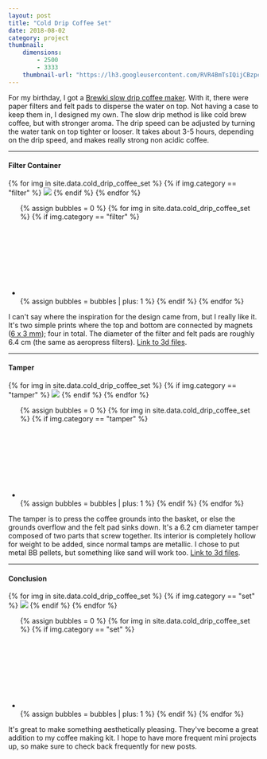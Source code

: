 ```yaml
---
layout: post
title: "Cold Drip Coffee Set"
date: 2018-08-02
category: project
thumbnail: 
    dimensions: 
        - 2500
        - 3333
    thumbnail-url: "https://lh3.googleusercontent.com/RVR4BmTsIQijCBzpcvMH8Cs-pbgHWXmG-zxr4AZD_ClvENjgQO1J59encviQG1JQIuxDRAkCH4KWCprDwtvPndOxX9929WDdb_EUMIlZRc3oZ-XZnYUrDa21K3SWMTsUE3aVbz_t-7E=w1920-h1080"
---
```


<main>
    <p>
        For my birthday, I got a <a href="https://amzn.to/2n4AHih" target="_blank">Brewki slow drip coffee maker</a>. With it, there were paper filters and felt pads to disperse the water on top. Not having a case to keep them in, I designed my own. The slow drip method is like cold brew coffee, but with stronger aroma. The drip speed can be adjusted by turning the water tank on top tighter or looser. It takes about 3-5 hours, depending on the drip speed, and makes really strong non acidic coffee. 
    </p>
    <hr>
    <h4>Filter Container</h4>
    <div>
        <div id="filter" class="slide-gallery">
        {% for img in site.data.cold_drip_coffee_set %}
            {% if img.category == "filter" %}
                <img class="slides" src="{{img.img-url}}">
            {% endif %}
        {% endfor %}
        <ul class="controls">
            {% assign bubbles = 0 %}
                {% for img in site.data.cold_drip_coffee_set %}
                    {% if img.category == "filter" %}
                        <li class="slide-bubble highlight show" onclick="currentSlide({{bubbles}}, '#filter')" onmouseover="currentSlide({{bubbles}}, '#filter')">
                            <svg><circle/></svg> 
                        </li>
                        {% assign bubbles = bubbles | plus: 1 %}
                    {% endif %}
                {% endfor %}
        </ul>
    </div>
    <p>
        I can't say where the inspiration for the design came from, but I really like it. It's two simple prints where the top and bottom are connected by magnets (<a href="https://amzn.to/2vc5Y7u" target="_blank">6 x 3 mm</a>); four in total. The diameter of the filter and felt pads are roughly 6.4 cm (the same as aeropress filters). <a href="https://www.thingiverse.com/thing:3031945" target="_blank"> Link to 3d files</a>.
    </p>
    <hr>
    <h4>Tamper</h4>
    <div>
        <div id="tamper" class="slide-gallery">
        {% for img in site.data.cold_drip_coffee_set %}
            {% if img.category == "tamper" %}
                <img class="slides" src="{{img.img-url}}">
            {% endif %}
        {% endfor %}
        <ul class="controls">
            {% assign bubbles = 0 %}
                {% for img in site.data.cold_drip_coffee_set %}
                    {% if img.category == "tamper" %}
                        <li class="slide-bubble highlight show" onclick="currentSlide({{bubbles}}, '#tamper')" onmouseover="currentSlide({{bubbles}}, '#tamper')">
                            <svg><circle/></svg> 
                        </li>
                        {% assign bubbles = bubbles | plus: 1 %}
                    {% endif %}
                {% endfor %}
        </ul>
    </div>
    <p>
        The tamper is to press the coffee grounds into the basket, or else the grounds overflow and the felt pad sinks down. It's a 6.2 cm diameter tamper composed of two parts that screw together. Its interior is completely hollow for weight to be added, since normal tamps are metallic. I chose to put metal BB pellets, but something like sand will work too. <a href="https://www.thingiverse.com/thing:3031948" target="_blank">Link to 3d files</a>.
    </p>
    <hr>
    <h4>Conclusion</h4>
    <div>
        <div id="set" class="slide-gallery">
        {% for img in site.data.cold_drip_coffee_set %}
            {% if img.category == "set" %}
                <img class="slides" src="{{img.img-url}}">
            {% endif %}
        {% endfor %}
        <ul class="controls">
            {% assign bubbles = 0 %}
                {% for img in site.data.cold_drip_coffee_set %}
                    {% if img.category == "set" %}
                        <li class="slide-bubble highlight show" onclick="currentSlide({{bubbles}}, '#set')" onmouseover="currentSlide({{bubbles}}, '#set')">
                            <svg><circle/></svg> 
                        </li>
                        {% assign bubbles = bubbles | plus: 1 %}
                    {% endif %}
                {% endfor %}
        </ul>
    </div>
    <p>
        It's great to make something aesthetically pleasing. They've become a great addition to my coffee making kit. I hope to have more frequent mini projects up, so make sure to check back frequently for new posts.
    </p>